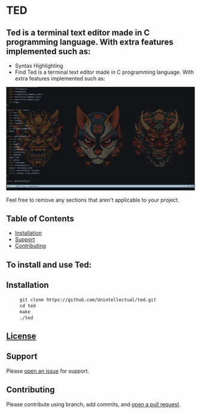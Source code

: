 # TED

## Ted is a terminal text editor made in C programming language. With extra features implemented such as:

- Syntax Highlighting
- Find
Ted is a terminal text editor made in C programming language. With extra features implemented such as:

![ted preview](./ted.webp)

Feel free to remove any sections that aren't applicable to your project.

## Table of Contents

- [Installation](#Installation)
- [Support](#support)
- [Contributing](#contributing)


## To install and use Ted:

## Installation
```
     git clone https://github.com/Unintellectual/ted.git
     cd ted
     make
     ./ted
```
## [License](./LICENSE)


## Support

Please [open an issue](https://github.com/fraction/readme-boilerplate/issues/new) for support.

## Contributing

Please contribute using branch, add commits, and [open a pull request](https://github.com/fraction/readme-boilerplate/compare/).

